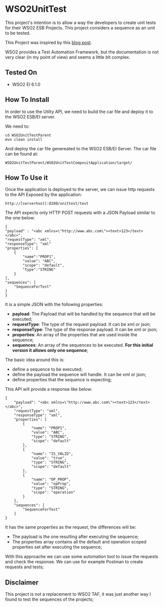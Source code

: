 # WSO2UnitTest

This project's intention is to allow a way the developers to create unit tests for their WSO2 ESB Projects. 
This project considers a sequence as an unit to be tested. 

This Project was inspired by this [blog post](http://rogervdkimmenade.blogspot.com/2016/08/wso2-esb-design-for-testability.html). 

WSO2 provides a Test Automation Framework, but the documentation is not very clear (in my point of view) and seems a little bit complex.

## Tested On

* WSO2 EI 6.1.0


## How To Install

In order to use the Utilty API, we need to build the car file and deploy it to the WSO2 ESB/EI server.

We need to:

   
	cd WSO2UnitTestParent
	mvn clean install
	
And deploy the car file genereated to the WSO2 ESB/EI Server.
The car file can be found at:

	WSO2UnitTestParent/WSO2UnitTestCompositApplication/target/
	
## How To Use it

Once the application is deployed to the server, we can issue http requests to the API Exposed by the application:

	http://[serverhost]:8280/unittest/test
	

The API expects only HTTP POST requests with a JSON Payload similar to the one below:

	{
    "payload" : "<abc xmlns=\"http://www.abc.com\"><text>123</text></abc>",
    "requestType": "xml",
	"responseType": "xml"
    "properties": [
        {
            "name":"PROP1",
            "value": "ABC",
            "scope": "default",
            "type":"STRING"
        }
    ],
    "sequences": [
        "SequenceForTest"
    ]
	}

	
It is a simple JSON with the following properties:

* **payload**: The Payload that will be handled by the sequence that will be executed;
* **requestType**: The type of the request payload. It can be xml or json;
* **responseType**: The type of the response payload. It can be xml or json;
* **properties**: An array of the properties that are used inside the sequence;
* **sequences**: An array of the sequences to be executed. **For this initial version it allows only one sequence**; 


The basic idea around this is:

* define a sequence to be executed;
* define the payload the sequence will handle. It can be xml or json;
* define properties that the sequence is expecting;

This API will provide a response like below:

	{
	    "payload": "<abc xmlns=\"http://www.abc.com\"><text>123</text></abc>",
	    "requestType": "xml",
		"responseType": "xml",
	    "properties": [
	        {
	            "name": "PROP1",
	            "value": "ABC",
	            "type": "STRING",
	            "scope": "default"
	        },
	        {
	            "name": "IS_VALID",
	            "value": "true",
	            "type": "STRING",
	            "scope": "default"
	        },
	        {
	            "name": "OP_PROP",
	            "value": "opProp",
	            "type": "STRING",
	            "scope": "operation"
	        }
	    ],
	    "sequences": [
	        "SequenceForTest"
	    ]
	}
	

It has the same properties as the request, the differences will be:

* The payload is the one resulting after executing the sequence;
* The properties array contains all the default and operation scoped properties set after executing the sequence;


With this approache we can use some automation tool to issue the requests and check the response.
We can use for example Postman to create requests and tests;


## Disclaimer

This project is not a replacement to WSO2 TAF, it was just another way I found to test the sequences of the projects;
